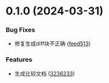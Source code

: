 # 0.1.0 (2024-03-31)


### Bug Fixes

* 修复生成diff块不正确 ([feed513](https://github.com/etchnight/siyuan-plugin-diff/commit/feed513aa16a86b10399dae82d90fd37a0344ee3))


### Features

* 生成比较文档 ([3236233](https://github.com/etchnight/siyuan-plugin-diff/commit/323623317146cc270d8f63abff311d1f9d7ddb1f))




